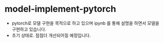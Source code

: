 # model-implement-pytorch
- pytorch로 모델 구현을 목적으로 하고 있으며 ipynb 를 통해 설명을 하면서 모델을 구현하고 있습니다.
- 초기 상태로. 점점더 개선되어질 예정입니다.
